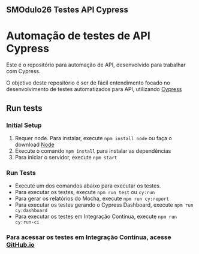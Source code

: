 ## SMOdulo26 Testes API Cypress

# Automação de testes de API Cypress

Este é o repositório para automação de API, desenvolvido para trabalhar com Cypress.

O objetivo deste repositório é ser de fácil entendimento focado no desenvolvimento de testes automatizados para API, utilizando [Cypress](https://www.cypress.io/)

## Run tests

### Initial Setup

1. Requer node. Para instalar, execute `npm install node` ou faça o download [Node](https://nodejs.org/en/download/)
2. Execute o comando `npm install` para instalar as dependências
3. Para iniciar o servidor, execute `npm start`

### Run Tests

- Execute um dos comandos abaixo para executar os testes.
- Para executar os testes, execute `npm run test` ou `cy:run`
- Para gerar os relatórios do Mocha, execute `npm run cy:report`
- Para executar os testes gerando o Cypress Dashboard, execute `npm run cy:dashboard`
- Para executar os testes em Integração Contínua, execute `npm run cy:run-ci`

### Para acessar os testes em Integração Contínua, acesse [GitHub.io](https://github.com/silviomfonseca/SMODULO_26_EBAC_.git)


